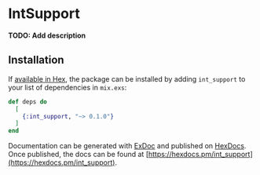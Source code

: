 # IntSupport

**TODO: Add description**

## Installation

If [available in Hex](https://hex.pm/docs/publish), the package can be installed
by adding `int_support` to your list of dependencies in `mix.exs`:

```elixir
def deps do
  [
    {:int_support, "~> 0.1.0"}
  ]
end
```

Documentation can be generated with [ExDoc](https://github.com/elixir-lang/ex_doc)
and published on [HexDocs](https://hexdocs.pm). Once published, the docs can
be found at [https://hexdocs.pm/int_support](https://hexdocs.pm/int_support).

